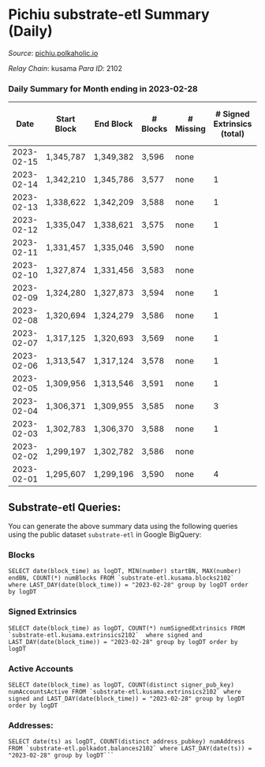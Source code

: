 # Pichiu substrate-etl Summary (Daily)

_Source_: [pichiu.polkaholic.io](https://pichiu.polkaholic.io)

*Relay Chain*: kusama
*Para ID*: 2102



### Daily Summary for Month ending in 2023-02-28


| Date | Start Block | End Block | # Blocks | # Missing | # Signed Extrinsics (total) | # Active Accounts | # Addresses with Balances | # Events | # Transfers | # XCM Transfers In | # XCM Transfers Out |
| ---- | ----------- | --------- | -------- | --------- | --------------------------- | ----------------- | ------------------------- | -------- | ----------- | ------------------ | ------------------- |
| 2023-02-15 | 1,345,787 | 1,349,382 | 3,596 | none  |  |  |  | 7,194 |   |   |   |
| 2023-02-14 | 1,342,210 | 1,345,786 | 3,577 | none  | 1 | 1 |  | 7,160 |   |   |   |
| 2023-02-13 | 1,338,622 | 1,342,209 | 3,588 | none  | 1 | 1 |  | 7,182 |   |   |   |
| 2023-02-12 | 1,335,047 | 1,338,621 | 3,575 | none  | 1 | 1 | 1,148 | 7,156 |   |   |   |
| 2023-02-11 | 1,331,457 | 1,335,046 | 3,590 | none  |  |  | 1,148 | 7,182 |   |   |   |
| 2023-02-10 | 1,327,874 | 1,331,456 | 3,583 | none  |  |  | 1,148 | 7,168 |   |   |   |
| 2023-02-09 | 1,324,280 | 1,327,873 | 3,594 | none  | 1 | 1 | 1,148 | 7,194 |   |   |   |
| 2023-02-08 | 1,320,694 | 1,324,279 | 3,586 | none  | 1 | 1 | 1,148 | 7,178 |   |   |   |
| 2023-02-07 | 1,317,125 | 1,320,693 | 3,569 | none  | 1 | 1 | 1,148 | 7,144 |   |   |   |
| 2023-02-06 | 1,313,547 | 1,317,124 | 3,578 | none  | 1 | 1 | 1,148 | 7,162 |   |   |   |
| 2023-02-05 | 1,309,956 | 1,313,546 | 3,591 | none  | 1 | 1 | 1,148 | 7,190 |   |   |   |
| 2023-02-04 | 1,306,371 | 1,309,955 | 3,585 | none  | 3 | 3 | 1,148 | 7,184 |   |   |   |
| 2023-02-03 | 1,302,783 | 1,306,370 | 3,588 | none  | 1 | 1 | 1,148 | 7,182 |   |   |   |
| 2023-02-02 | 1,299,197 | 1,302,782 | 3,586 | none  |  |  | 1,148 | 7,174 |   |   |   |
| 2023-02-01 | 1,295,607 | 1,299,196 | 3,590 | none  | 4 | 3 | 1,148 | 7,198 |   |   |   |

## Substrate-etl Queries:
You can generate the above summary data using the following queries using the public dataset `substrate-etl` in Google BigQuery:


### Blocks
```
SELECT date(block_time) as logDT, MIN(number) startBN, MAX(number) endBN, COUNT(*) numBlocks FROM `substrate-etl.kusama.blocks2102`  where LAST_DAY(date(block_time)) = "2023-02-28" group by logDT order by logDT
```


### Signed Extrinsics
```
SELECT date(block_time) as logDT, COUNT(*) numSignedExtrinsics FROM `substrate-etl.kusama.extrinsics2102`  where signed and LAST_DAY(date(block_time)) = "2023-02-28" group by logDT order by logDT
```


### Active Accounts
```
SELECT date(block_time) as logDT, COUNT(distinct signer_pub_key) numAccountsActive FROM `substrate-etl.kusama.extrinsics2102` where signed and LAST_DAY(date(block_time)) = "2023-02-28" group by logDT order by logDT
```


### Addresses:
```
SELECT date(ts) as logDT, COUNT(distinct address_pubkey) numAddress FROM `substrate-etl.polkadot.balances2102` where LAST_DAY(date(ts)) = "2023-02-28" group by logDT```

